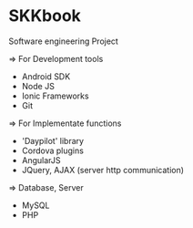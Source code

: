 # SKKbook
Software engineering Project

<Open sources Lists>

=> For Development tools
- Android SDK
- Node JS
- Ionic Frameworks
- Git

=> For Implementate functions
- 'Daypilot' library
- Cordova plugins
- AngularJS
- JQuery, AJAX (server http communication)

=> Database, Server
- MySQL
- PHP
